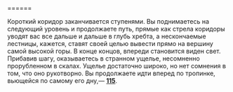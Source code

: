 ======

Короткий коридор заканчивается ступенями. Вы поднимаетесь на следующий уровень и продолжаете путь, прямые как стрела коридоры уводят вас все дальше и дальше в глубь хребта, а нескончаемые лестницы, кажется, ставят своей целью вывести прямо на вершину самой высокой горы. В конце концов, впереди становится виден свет. Прибавив шагу, оказываетесь в странном ущелье, несомненно прорубленном в скалах. Ущелье достаточно широко, но нет сомнения в том, что оно рукотворно. Вы продолжаете идти вперед по тропинке, вьющейся по самому его дну,— [**115**](#n_115).

